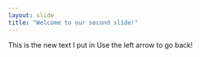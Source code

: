 ```yaml
---
layout: slide
title: "Welcome to our second slide!"
---
```

This is the new text I put in
Use the left arrow to go back!
